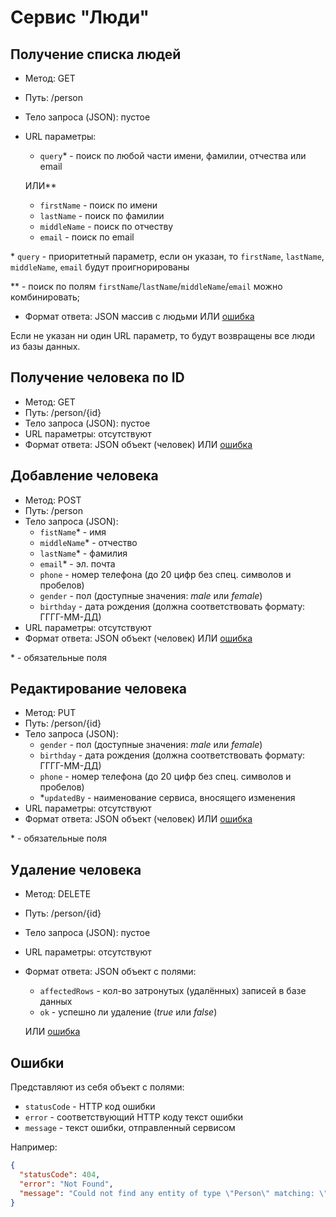 # Сервис "Люди"
## Получение списка людей
- Метод: GET
- Путь: /person
- Тело запроса (JSON): пустое
- URL параметры: 
    - `query`* - поиск по любой части имени, фамилии, отчества или email
    
    ИЛИ**
    - `firstName` - поиск по имени
    - `lastName` - поиск по фамилии
    - `middleName` - поиск по отчеству
    - `email` - поиск по email
    
\* `query` - приоритетный параметр, если он указан, то `firstName`, `lastName`, `middleName`, `email` будут проигнорированы

\** - поиск по полям `firstName`/`lastName`/`middleName`/`email` можно комбинировать; 

- Формат ответа: JSON массив с людьми ИЛИ [ошибка](#Ошибка)

Если не указан ни один URL параметр, то будут возвращены все люди из базы данных.

## Получение человека по ID
- Метод: GET
- Путь: /person/{id}
- Тело запроса (JSON): пустое
- URL параметры: отсутствуют
- Формат ответа: JSON объект (человек) ИЛИ [ошибка](#Ошибка)

## Добавление человека
- Метод: POST
- Путь: /person
- Тело запроса (JSON): 
    - `fistName`* - имя
    - `middleName`* - отчество
    - `lastName`* - фамилия
    - `email`* - эл. почта
    - `phone` - номер телефона (до 20 цифр без спец. символов и пробелов)
    - `gender` - пол (доступные значения: *male* или *female*)
    - `birthday` - дата рождения (должна соответствовать формату: ГГГГ-ММ-ДД)
- URL параметры: отсутствуют
- Формат ответа: JSON объект (человек) ИЛИ [ошибка](#Ошибка)

\* - обязательные поля

## Редактирование человека
- Метод: PUT
- Путь: /person/{id}
- Тело запроса (JSON): 
    - `gender` - пол (доступные значения: *male* или *female*)
    - `birthday` - дата рождения (должна соответствовать формату: ГГГГ-ММ-ДД)
    - `phone` - номер телефона (до 20 цифр без спец. символов и пробелов)
    - *`updatedBy` - наименование сервиса, вносящего изменения
- URL параметры: отсутствуют
- Формат ответа: JSON объект (человек) ИЛИ [ошибка](#Ошибка)

\* - обязательные поля

## Удаление человека
- Метод: DELETE
- Путь: /person/{id}
- Тело запроса (JSON): пустое
- URL параметры: отсутствуют
- Формат ответа: JSON объект с полями:
    - `affectedRows` - кол-во затронутых (удалённых) записей в базе данных
    - `ok` - успешно ли удаление (*true* или *false*)
   
  ИЛИ [ошибка](#Ошибка)

## Ошибки
Представляют из себя объект с полями:
- `statusCode` - HTTP код ошибки
- `error` - соответствующий HTTP коду текст ошибки
- `message` - текст ошибки, отправленный сервисом

Например:
```json
{
  "statusCode": 404,
  "error": "Not Found",
  "message": "Could not find any entity of type \"Person\" matching: \"31123\""
}
```
